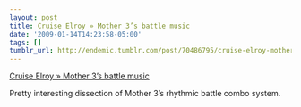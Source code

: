 ```yaml
---
layout: post
title: Cruise Elroy » Mother 3’s battle music
date: '2009-01-14T14:23:58-05:00'
tags: []
tumblr_url: http://endemic.tumblr.com/post/70486795/cruise-elroy-mother-3s-battle-music
---
```

[Cruise Elroy » Mother 3’s battle music](http://cruiseelroy.net/2009/01/mother-3-battle-music/)  

Pretty interesting dissection of Mother 3’s rhythmic battle combo system.

